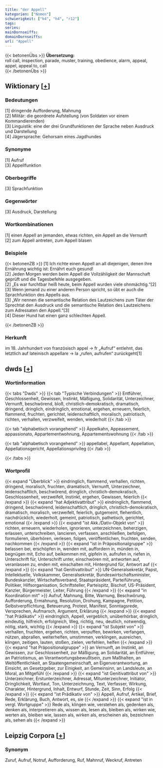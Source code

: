```yaml
---
title: "der Appell"
kategorien: ["Nomen"]
schwierigkeit: ["k4", "h4", "r12"]
tags:
series:
mainDornseiffs:
domainDornseiffs:
url: "Appell"
---
```


{{< betonenÜbs >}}
**Übersetzung:**  
roll call, inspection, parade, muster, training, obedience, alarm, appeal, appel, appeal to, call  
{{< /betonenÜbs >}}

## Wiktionary [[+](https://de.wiktionary.org/wiki/Appell)]

### Bedeutungen
[1] dringende Aufforderung, Mahnung  
[2] Militär: die geordnete Aufstellung (von Soldaten vor einem Kommandierenden)  
[3] Linguistik: eine der drei Grundfunktionen der Sprache neben Ausdruck und Darstellung  
[4] Jägersprache: Gehorsam eines Jagdhundes  

### Synonyme
[1] Aufruf  
[3] Appellfunktion  

### Oberbegriffe
[3] Sprachfunktion  

### Gegenwörter
[3] Ausdruck, Darstellung  

### Wortkombinationen
[1] einen Appell an jemanden, etwas richten, ein Appell an die Vernunft  
[2] zum Appell antreten, zum Appell blasen  

### Beispiele
{{< betonenZB >}}
[1] Ich richte einen Appell an all diejenigen, denen ihre Ernährung wichtig ist: Ernährt euch gesund!  
[2] Jeden Morgen werden beim Appell die Vollzähligkeit der Mannschaft geprüft und die Tagesbefehle ausgegeben.  
[2] „Es war furchtbar heiß heute, beim Appell wurden viele ohnmächtig.“[2]  
[3] Wenn jemand zu einer anderen Person spricht, so übt er auch die Sprachfunktion des Appells aus.  
[3] „Wir nennen die semantische Relation des Lautzeichens zum Täter der Sprechtat den Ausdruck und die semantische Relation des Lautzeichens zum Adressaten den Appell.“[3]  
[4] Dieser Hund hat einen ganz schlechten Appell.  

{{< /betonenZB >}}
### Herkunft
im 18. Jahrhundert von französisch appel → fr „Aufruf“ entlehnt, das letztlich auf lateinisch appellare → la „rufen, aufrufen“ zurückgeht[1]  



## dwds [[+](https://www.dwds.de/wb/Appell)]

### Wortinformation
{{< tabs "Dwds" >}}
{{< tab "Typische Verbindungen" >}}
Entführer, Geschlossenheit, Gewissen, Instinkt, Mäßigung, Solidarität, Unterzeichner, Vernunft, beschwörend, bloß, christlich-demokratisch, dramatisch, dringend, dringlich, eindringlich, emotional, ergehen, erneuern, feierlich, flammend, fruchten, gerichtet, leidenschaftlich, moralisch, patriotisch, richten, verhallen, verzweifelt, wenden, wiederholt
{{< /tab >}}

{{< tab "alphabetisch vorangehend" >}}
Äppelkahn, Appeasement, appassionato, Appartementwohnung, Appartementswohnung
{{< /tab >}}

{{< tab "alphabetisch vorangehend" >}}
appellabel, Appellant, Appellation, Appellationsgericht, Appellationsprivileg
{{< /tab >}}

{{< /tabs >}}

### Wortprofil
{{< expand "Überblick" >}} eindringlich, flammend, verhallen, richten, dringend, moralisch, fruchten, dramatisch, Vernunft, Unterzeichner, leidenschaftlich, beschwörend, dringlich, christlich-demokratisch, Geschlossenheit, verzweifelt, Instinkt, ergehen, Gewissen, feierlich {{< /expand >}}
{{< expand "hat Adjektivattribut" >}} eindringlich, flammend, dringend, beschwörend, leidenschaftlich, dringlich, christlich-demokratisch, dramatisch, moralisch, verzweifelt, feierlich, gutgemeint, flehentlich, nachdrücklich, wiederholt, gemeint, patriotisch, pathetisch, gerichtet, emotional {{< /expand >}}
{{< expand "ist Akk./Dativ-Objekt von" >}} richten, erneuern, wiederholen, ignorieren, unterzeichnen, beherzigen, erlassen, unterschreiben, lancieren, verfassen, anschließen, befolgen, formulieren, überhören, verlesen, folgen, veröffentlichen, fruchten, senden, nachkommen {{< /expand >}}
{{< expand "ist in Präpositionalgruppe" >}} belassen bei, erschöpfen in, wenden mit, auffordern in, münden in, begnügen mit, Echo auf, beikommen mit, gipfeln in, aufrufen in, riefen in, Unterschrift für, Unterschrift unter, einschwören mit, antworten auf, veranlassen zu, enden mit, einschalten mit, Hintergrund für, Antwort auf {{< /expand >}}
{{< expand "hat Genitivattribut" >}} UN-Generalsekretär, Papst, Intellektuelle, Volkskammer, Generalsekretär, Bundeswirtschaftsminister, Bundeskanzler, Wirtschaftsverband, Staatspräsident, Parteiführung, Politiker, Hilfsorganisation, Schriftsteller, Parteispitz, Bischof, US-Präsident, Kanzler, Bürgermeister, Leiter, Führung {{< /expand >}}
{{< expand "in Koordination mit" >}} Aufruf, Mahnung, Bitte, Warnung, Beschwörung, Aufforderung, Ermahnung, Resolution, Drohung, Kampagne, Petition, Selbstverpflichtung, Beteuerung, Protest, Manifest, Sonntagsrede, Versprechen, Aufmarsch, Argument, Erklärung {{< /expand >}}
{{< expand "hat Prädikativ" >}} eindringlich, Appell, vergeblich, unüberhörbar, dringlich, eindeutig, hilfreich, erfolgreich, Weg, richtig, neu, deutlich, notwendig, nötig, stark, wichtig {{< /expand >}}
{{< expand "ist Subjekt von" >}} verhallen, fruchten, ergehen, richten, verpuffen, bewirken, verfangen, nützen, abprallen, weiterhelfen, umstimmen, verklingen, ausreichen, klingen, zeitigen, lauten, stoßen, zielen, verfehlen, helfen {{< /expand >}}
{{< expand "hat Präpositionalgruppe" >}} an Vernunft, an Instinkt, an Gewissen, zur Geschlossenheit, zur Mäßigung, an Solidarität, an Entführer, an Patriotismus, an Verantwortungsbewußtsein, zum Maßhalten, an Weltöffentlichkeit, an Staatengemeinschaft, an Eigenverantwortung, an Einsicht, an Gesetzgeber, zur Einigkeit, an Gemeinsinn, an Landsleute, an Moral, an Mitgefühl {{< /expand >}}
{{< expand "ist Genitivattribut von" >}} Unterzeichner, Erstunterzeichner, Adressat, Mitunterzeichner, Initiator, Dringlichkeit, Wortlaut, Ton, Unterzeichnung, Text, Verfasser, Wirkung, Charakter, Hintergrund, Inhalt, Entwurf, Stunde, Zeit, Sinn, Erfolg {{< /expand >}}
{{< expand "ist Prädikativ von" >}} Appell, Aufruf, Artikel, Brief, Rede, Erklärung, Buch, Antwort, es, sie {{< /expand >}}
{{< expand "ist in vergl. Wortgruppe" >}} Rede als, klingen wie, verstehen als, gedenken als, denken als, interpretieren als, wissen als, lesen als, bleiben als, wirken wie, werten als, bleiben wie, lassen als, wirken als, erscheinen als, bezeichnen als, sehen als {{< /expand >}}

## Leipzig Corpora [[+](https://corpora.uni-leipzig.de/en/res?word=Appell&corpusId=deu_newscrawl-public_2018)]


### Synonym
Zuruf, Aufruf, Notruf, Aufforderung, Ruf, Mahnruf, Weckruf, Antreten


